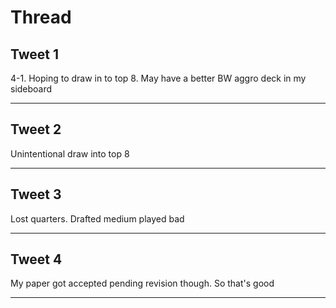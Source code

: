# Thread

## Tweet 1

4-1. Hoping to draw in to top 8. May have a better BW aggro deck in my sideboard

---

## Tweet 2

Unintentional draw into top 8

---

## Tweet 3

Lost quarters. Drafted medium played bad

---

## Tweet 4

My paper got accepted pending revision though. So that's good

---

